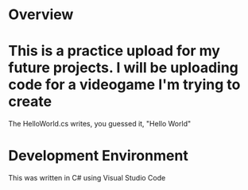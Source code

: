 # Overview

<h1>This is a practice upload for my future projects. I will be uploading code for a videogame I'm trying to create</h1>

The HelloWorld.cs writes, you guessed it, "Hello World"

# Development Environment

This was written in C# using Visual Studio Code

